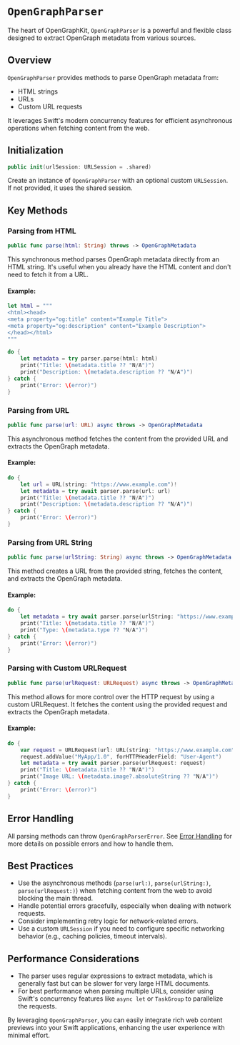 # ``OpenGraphParser``

The heart of OpenGraphKit, `OpenGraphParser` is a powerful and flexible class designed to extract OpenGraph metadata from various sources.

## Overview

`OpenGraphParser` provides methods to parse OpenGraph metadata from:
- HTML strings
- URLs
- Custom URL requests

It leverages Swift's modern concurrency features for efficient asynchronous operations when fetching content from the web.

## Initialization

```swift
public init(urlSession: URLSession = .shared)
```

Create an instance of `OpenGraphParser` with an optional custom `URLSession`. If not provided, it uses the shared session.

## Key Methods

### Parsing from HTML

```swift
public func parse(html: String) throws -> OpenGraphMetadata
```

This synchronous method parses OpenGraph metadata directly from an HTML string. It's useful when you already have the HTML content and don't need to fetch it from a URL.

#### Example:

```swift
let html = """
<html><head>
<meta property="og:title" content="Example Title">
<meta property="og:description" content="Example Description">
</head></html>
"""

do {
    let metadata = try parser.parse(html: html)
    print("Title: \(metadata.title ?? "N/A")")
    print("Description: \(metadata.description ?? "N/A")")
} catch {
    print("Error: \(error)")
}
```

### Parsing from URL

```swift
public func parse(url: URL) async throws -> OpenGraphMetadata
```

This asynchronous method fetches the content from the provided URL and extracts the OpenGraph metadata.

#### Example:

```swift
do {
    let url = URL(string: "https://www.example.com")!
    let metadata = try await parser.parse(url: url)
    print("Title: \(metadata.title ?? "N/A")")
    print("Description: \(metadata.description ?? "N/A")")
} catch {
    print("Error: \(error)")
}
```

### Parsing from URL String

```swift
public func parse(urlString: String) async throws -> OpenGraphMetadata
```

This method creates a URL from the provided string, fetches the content, and extracts the OpenGraph metadata.

#### Example:

```swift
do {
    let metadata = try await parser.parse(urlString: "https://www.example.com")
    print("Title: \(metadata.title ?? "N/A")")
    print("Type: \(metadata.type ?? "N/A")")
} catch {
    print("Error: \(error)")
}
```

### Parsing with Custom URLRequest

```swift
public func parse(urlRequest: URLRequest) async throws -> OpenGraphMetadata
```

This method allows for more control over the HTTP request by using a custom URLRequest. It fetches the content using the provided request and extracts the OpenGraph metadata.

#### Example:

```swift
do {
    var request = URLRequest(url: URL(string: "https://www.example.com")!)
    request.addValue("MyApp/1.0", forHTTPHeaderField: "User-Agent")
    let metadata = try await parser.parse(urlRequest: request)
    print("Title: \(metadata.title ?? "N/A")")
    print("Image URL: \(metadata.image?.absoluteString ?? "N/A")")
} catch {
    print("Error: \(error)")
}
```

## Error Handling

All parsing methods can throw `OpenGraphParserError`. See [Error Handling](OpenGraphParserError.md) for more details on possible errors and how to handle them.

## Best Practices

- Use the asynchronous methods (`parse(url:)`, `parse(urlString:)`, `parse(urlRequest:)`) when fetching content from the web to avoid blocking the main thread.
- Handle potential errors gracefully, especially when dealing with network requests.
- Consider implementing retry logic for network-related errors.
- Use a custom `URLSession` if you need to configure specific networking behavior (e.g., caching policies, timeout intervals).

## Performance Considerations

- The parser uses regular expressions to extract metadata, which is generally fast but can be slower for very large HTML documents.
- For best performance when parsing multiple URLs, consider using Swift's concurrency features like `async let` or `TaskGroup` to parallelize the requests.

By leveraging `OpenGraphParser`, you can easily integrate rich web content previews into your Swift applications, enhancing the user experience with minimal effort.


